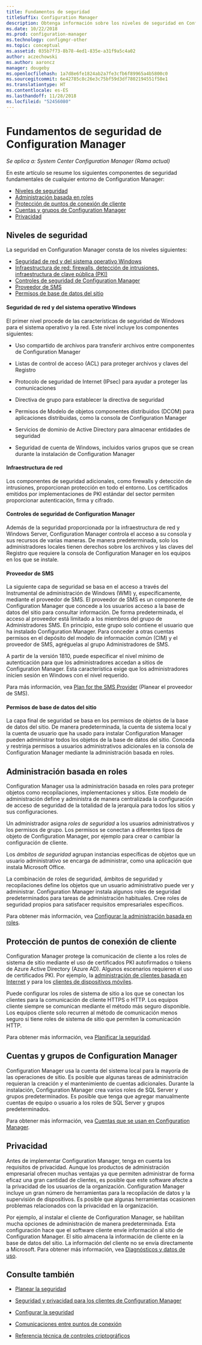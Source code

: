 ```yaml
---
title: Fundamentos de seguridad
titleSuffix: Configuration Manager
description: Obtenga información sobre los niveles de seguridad en Configuration Manager.
ms.date: 10/22/2018
ms.prod: configuration-manager
ms.technology: configmgr-other
ms.topic: conceptual
ms.assetid: 035b7f73-8b78-4ed1-835e-a31f9a5c4a02
author: aczechowski
ms.author: aaroncz
manager: dougeby
ms.openlocfilehash: 1a7d8e6fe1824ab2a7fe3cfb6f89965a4b5800c0
ms.sourcegitcommit: 6e42785c8c26e3c75bf59d3df7802194551f58e1
ms.translationtype: HT
ms.contentlocale: es-ES
ms.lasthandoff: 11/28/2018
ms.locfileid: "52456080"
---
```

# <a name="fundamentals-of-security-for-configuration-manager"></a>Fundamentos de seguridad de Configuration Manager

*Se aplica a: System Center Configuration Manager (Rama actual)*

En este artículo se resume los siguientes componentes de seguridad fundamentales de cualquier entorno de Configuration Manager:
- [Niveles de seguridad](#bkmk_layers)
- [Administración basada en roles](#bkmk_rba)
- [Protección de puntos de conexión de cliente](#bkmk_endpoints)
- [Cuentas y grupos de Configuration Manager](#bkmk_accounts)
- [Privacidad](#bkmk_privacy)

## <a name="bkmk_layers"></a> Niveles de seguridad

La seguridad en Configuration Manager consta de los niveles siguientes: 
- [Seguridad de red y del sistema operativo Windows](#bkmk_layer-windows)
- [Infraestructura de red: firewalls, detección de intrusiones, infraestructura de clave pública (PKI)](#bkmk_layer-network)
- [Controles de seguridad de Configuration Manager](#bkmk_layer-cm)
- [Proveedor de SMS](#bkmk_layer-provider)
- [Permisos de base de datos del sitio](#bkmk_layer-db)

#### <a name="bkmk_layer-windows"></a> Seguridad de red y del sistema operativo Windows
El primer nivel procede de las características de seguridad de Windows para el sistema operativo y la red. Este nivel incluye los componentes siguientes:  

-   Uso compartido de archivos para transferir archivos entre componentes de Configuration Manager  

-   Listas de control de acceso (ACL) para proteger archivos y claves del Registro  

-   Protocolo de seguridad de Internet (IPsec) para ayudar a proteger las comunicaciones  

-   Directiva de grupo para establecer la directiva de seguridad  

-   Permisos de Modelo de objetos componentes distribuidos (DCOM) para aplicaciones distribuidas, como la consola de Configuration Manager  

-   Servicios de dominio de Active Directory para almacenar entidades de seguridad  

-   Seguridad de cuenta de Windows, incluidos varios grupos que se crean durante la instalación de Configuration Manager  

#### <a name="bkmk_layer-network"></a> Infraestructura de red

Los componentes de seguridad adicionales, como firewalls y detección de intrusiones, proporcionan protección en todo el entorno. Los certificados emitidos por implementaciones de PKI estándar del sector permiten proporcionar autenticación, firma y cifrado.  

#### <a name="bkmk_layer-cm"></a> Controles de seguridad de Configuration Manager

Además de la seguridad proporcionada por la infraestructura de red y Windows Server, Configuration Manager controla el acceso a su consola y sus recursos de varias maneras. De manera predeterminada, solo los administradores locales tienen derechos sobre los archivos y las claves del Registro que requiere la consola de Configuration Manager en los equipos en los que se instale.  

#### <a name="bkmk_layer-provider"></a> Proveedor de SMS

La siguiente capa de seguridad se basa en el acceso a través del Instrumental de administración de Windows (WMI) y, específicamente, mediante el proveedor de SMS. El proveedor de SMS es un componente de Configuration Manager que concede a los usuarios acceso a la base de datos del sitio para consultar información. De forma predeterminada, el acceso al proveedor está limitado a los miembros del grupo de Administradores SMS. En principio, este grupo solo contiene el usuario que ha instalado Configuration Manager. Para conceder a otras cuentas permisos en el depósito del modelo de información común (CIM) y el proveedor de SMS, agréguelas al grupo Administradores de SMS.  

A partir de la versión 1810, puede especificar el nivel mínimo de autenticación para que los administradores accedan a sitios de Configuration Manager. Esta característica exige que los administradores inicien sesión en Windows con el nivel requerido. <!--1357013-->  

Para más información, vea [Plan for the SMS Provider](/sccm/core/plan-design/hierarchy/plan-for-the-sms-provider) (Planear el proveedor de SMS).

#### <a name="bkmk_layer-db"></a> Permisos de base de datos del sitio

La capa final de seguridad se basa en los permisos de objetos de la base de datos del sitio. De manera predeterminada, la cuenta de sistema local y la cuenta de usuario que ha usado para instalar Configuration Manager pueden administrar todos los objetos de la base de datos del sitio. Conceda y restrinja permisos a usuarios administrativos adicionales en la consola de Configuration Manager mediante la administración basada en roles.  



## <a name="bkmk_rba"></a> Administración basada en roles  

 Configuration Manager usa la administración basada en roles para proteger objetos como recopilaciones, implementaciones y sitios. Este modelo de administración define y administra de manera centralizada la configuración de acceso de seguridad de la totalidad de la jerarquía para todos los sitios y sus configuraciones. 

 Un administrador asigna *roles de seguridad* a los usuarios administrativos y los permisos de grupo. Los permisos se conectan a diferentes tipos de objeto de Configuration Manager, por ejemplo para crear o cambiar la configuración de cliente. 

 Los *ámbitos de seguridad* agrupan instancias específicas de objetos que un usuario administrativo se encarga de administrar, como una aplicación que instala Microsoft Office. 

 La combinación de roles de seguridad, ámbitos de seguridad y recopilaciones define los objetos que un usuario administrativo puede ver y administrar. Configuration Manager instala algunos roles de seguridad predeterminados para tareas de administración habituales. Cree roles de seguridad propios para satisfacer requisitos empresariales específicos.  

 Para obtener más información, vea [Configurar la administración basada en roles](/sccm/core/servers/deploy/configure/configure-role-based-administration).  



## <a name="bkmk_endpoints"></a> Protección de puntos de conexión de cliente  

 Configuration Manager protege la comunicación de cliente a los roles de sistema de sitio mediante el uso de certificados PKI autofirmados o tokens de Azure Active Directory (Azure AD). Algunos escenarios requieren el uso de certificados PKI. Por ejemplo, la [administración de clientes basada en Internet](/sccm/core/clients/manage/plan-internet-based-client-management) y para los [clientes de dispositivos móviles](/sccm/mdm/plan-design/plan-on-premises-mdm).  

 Puede configurar los roles de sistema de sitio a los que se conectan los clientes para la comunicación de cliente HTTPS o HTTP. Los equipos cliente siempre se comunican mediante el método más seguro disponible. Los equipos cliente solo recurren al método de comunicación menos seguro si tiene roles de sistema de sitio que permiten la comunicación HTTP.  

 Para obtener más información, vea [Planificar la seguridad](/sccm/core/plan-design/security/plan-for-security).



## <a name="bkmk_accounts"></a> Cuentas y grupos de Configuration Manager  

 Configuration Manager usa la cuenta del sistema local para la mayoría de las operaciones de sitio. Es posible que algunas tareas de administración requieran la creación y el mantenimiento de cuentas adicionales. Durante la instalación, Configuration Manager crea varios roles de SQL Server y grupos predeterminados. Es posible que tenga que agregar manualmente cuentas de equipo o usuario a los roles de SQL Server y grupos predeterminados.  

 Para obtener más información, vea [Cuentas que se usan en Configuration Manager](/sccm/core/plan-design/hierarchy/accounts).  



## <a name="bkmk_privacy"></a> Privacidad  

 Antes de implementar Configuration Manager, tenga en cuenta los requisitos de privacidad. Aunque los productos de administración empresarial ofrecen muchas ventajas ya que permiten administrar de forma eficaz una gran cantidad de clientes, es posible que este software afecte a la privacidad de los usuarios de la organización. Configuration Manager incluye un gran número de herramientas para la recopilación de datos y la supervisión de dispositivos. Es posible que algunas herramientas ocasionen problemas relacionados con la privacidad en la organización.  

 Por ejemplo, al instalar el cliente de Configuration Manager, se habilitan mucha opciones de administración de manera predeterminada. Esta configuración hace que el software cliente envíe información al sitio de Configuration Manager. El sitio almacena la información de cliente en la base de datos del sitio. La información del cliente no se envía directamente a Microsoft. Para obtener más información, vea [Diagnósticos y datos de uso](/sccm/core/plan-design/diagnostics/diagnostics-and-usage-data).



## <a name="see-also"></a>Consulte también

- [Planear la seguridad](/sccm/core/plan-design/security/plan-for-security)  

- [Seguridad y privacidad para los clientes de Configuration Manager](/sccm/core/clients/deploy/plan/security-and-privacy-for-clients)  

- [Configurar la seguridad](/sccm/core/plan-design/security/configure-security)   

- [Comunicaciones entre puntos de conexión](/sccm/core/plan-design/hierarchy/communications-between-endpoints)  

- [Referencia técnica de controles criptográficos](/sccm/core/plan-design/security/cryptographic-controls-tehnical-reference)  
